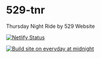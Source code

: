 # 529-tnr
Thursday Night Ride by 529 Website

[![Netlify Status](https://api.netlify.com/api/v1/badges/b9ff64d8-d3cb-4519-8d8c-51886b6e13d1/deploy-status)](https://app.netlify.com/sites/ride/deploys)


[![Build site on everyday at midnight](https://github.com/chuanqisun/529-tnr/actions/workflows/main.yml/badge.svg)](https://github.com/chuanqisun/529-tnr/actions/workflows/main.yml)

